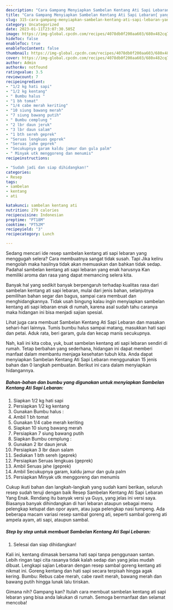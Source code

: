 ```yaml
---
description: "Cara Gampang Menyiapkan Sambelan Kentang Ati Sapi Lebaran{ yang Lezat Sekali,  Menu Buat lebaran"
title: "Cara Gampang Menyiapkan Sambelan Kentang Ati Sapi Lebaran{ yang Lezat Sekali,  Menu Buat lebaran"
slug: 315-cara-gampang-menyiapkan-sambelan-kentang-ati-sapi-lebaran-yang-lezat-sekali-menu-buat-lebaran
category: Uncategorized
date: 2023-01-11T23:07:30.505Z
image: https://img-global.cpcdn.com/recipes/4078db0f200aa603/680x482cq70/sambelan-kentang-ati-sapi-lebaran-foto-resep-utama.jpg
hideToc: false
enableToc: true
enableTocContent: false
thumbnail: https://img-global.cpcdn.com/recipes/4078db0f200aa603/680x482cq70/sambelan-kentang-ati-sapi-lebaran-foto-resep-utama.jpg
cover: https://img-global.cpcdn.com/recipes/4078db0f200aa603/680x482cq70/sambelan-kentang-ati-sapi-lebaran-foto-resep-utama.jpg
author: Admin
authorAv: notfound
ratingvalue: 3.5
reviewcount: 7
recipeingredient:
- "1/2 kg hati sapi"
- "1/2 kg kentang"
- " Bumbu halus "
- "1 bh tomat"
- "1/4 cabe merah keriting"
- "10 siung bawang merah"
- "7 siung bawang putih"
- " Bumbu cemplung "
- "2 lbr daun jeruk"
- "3 lbr daun salam"
- "1 bth sereh geprek"
- "Seruas lengkuas geprek"
- "Seruas jahe geprek"
- "Secukupnya garam kaldu jamur dan gula palm"
- " Minyak utk menggoreng dan menumis"
recipeinstructions:

- "Sudah jadi dan siap dihidangkan!"
categories:
- Resep
tags:
- sambelan
- kentang
- ati

katakunci: sambelan kentang ati 
nutrition: 279 calories
recipecuisine: Indonesian
preptime: "PT18M"
cooktime: "PT52M"
recipeyield: "3"
recipecategory: Lunch

---
```



Sedang mencari ide resep sambelan kentang ati sapi lebaran yang menggugah selera? Cara membuatnya sangat tidak susah. Tapi Jika keliru mengolah maka hasilnya tidak akan memuaskan dan bahkan tidak sedap. Padahal sambelan kentang ati sapi lebaran yang enak harusnya Kan memiliki aroma dan rasa yang dapat memancing selera kita.


Banyak hal yang sedikit banyak berpengaruh terhadap kualitas rasa dari sambelan kentang ati sapi lebaran, mulai dari jenis bahan, selanjutnya pemilihan bahan segar dan bagus, sampai cara membuat dan menghidangkannya. Tidak usah bingung kalau ingin menyiapkan sambelan kentang ati sapi lebaran enak di rumah, karena asal sudah tahu caranya maka hidangan ini bisa menjadi sajian spesial.

Lihat juga cara membuat Sambelan Kentang Ati Sapi Lebaran dan masakan sehari-hari lainnya. Tumis bumbu halus sampai matang, masukkan hati sapi dan petai. Aduk rata, beri garam, gula dan kecap manis secukupnya.


Nah, kali ini kita coba, yuk, buat sambelan kentang ati sapi lebaran sendiri di rumah. Tetap berbahan yang sederhana, hidangan ini dapat memberi manfaat dalam membantu menjaga kesehatan tubuh kita. Anda dapat menyiapkan Sambelan Kentang Ati Sapi Lebaran menggunakan 15 jenis bahan dan 0 langkah pembuatan. Berikut ini cara dalam menyiapkan hidangannya.

<!--inarticleads1-->

##### Bahan-bahan dan bumbu yang digunakan untuk menyiapkan Sambelan Kentang Ati Sapi Lebaran:

1. Siapkan 1/2 kg hati sapi
1. Persiapkan 1/2 kg kentang
1. Gunakan  Bumbu halus :
1. Ambil 1 bh tomat
1. Gunakan 1/4 cabe merah keriting
1. Siapkan 10 siung bawang merah
1. Persiapkan 7 siung bawang putih
1. Siapkan  Bumbu cemplung :
1. Gunakan 2 lbr daun jeruk
1. Persiapkan 3 lbr daun salam
1. Sediakan 1 bth sereh (geprek)
1. Persiapkan Seruas lengkuas (geprek)
1. Ambil Seruas jahe (geprek)
1. Ambil Secukupnya garam, kaldu jamur dan gula palm
1. Persiapkan  Minyak utk menggoreng dan menumis


Cukup ikuti bahan dan langkah-langkah yang sudah kami berikan, seluruh resep sudah teruji dengan baik Resep Sambelan Kentang Ati Sapi Lebaran Yang Enak. Rendang itu banyak versi ya Guys, yang jelas ini versi saya. Biasanya banyak dihindangkan di hari lebaran ataupun sebagai menu pelengkap ketupat dan opor ayam, atau juga pelengkap nasi tumpeng. Ada beberapa macam variasi resep sambal goreng ati, seperti sambal goreng ati ampela ayam, ati sapi, ataupun sambal. 

<!--inarticleads2-->

##### Step by step untuk membuat Sambelan Kentang Ati Sapi Lebaran:


1. Selesai dan siap dihidangkan!

Kali ini, kentang dimasak bersama hati sapi tanpa penggunaan santan. Lebih ringan tapi cita rasanya tidak kalah sedap dan yang jelas mudah dibuat. Lengkapi sajian Lebaran dengan resep sambal goreng kentang ati nikmat ini. Goreng kentang dan hati sapi secara terpisah hingga agak kering. Bumbu: Rebus cabe merah, cabe rawit merah, bawang merah dan bawang putih hingga lunak lalu tiriskan. 

Gimana nih? Gampang kan? Itulah cara membuat sambelan kentang ati sapi lebaran yang bisa anda lakukan di rumah. Semoga bermanfaat dan selamat mencoba!
